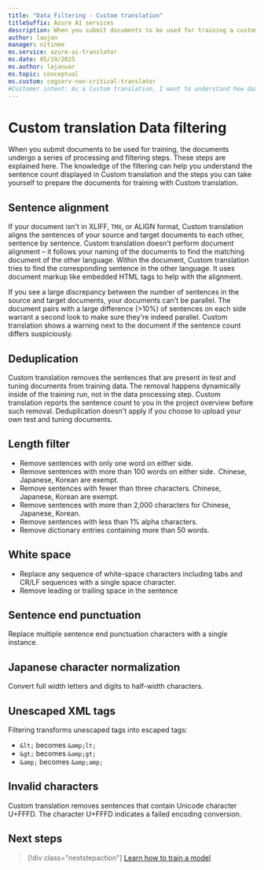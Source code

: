 ```yaml
---
title: "Data Filtering - Custom translation"
titleSuffix: Azure AI services
description: When you submit documents to be used for training a custom system, the documents undergo a series of processing and filtering steps.
author: laujan
manager: nitinme
ms.service: azure-ai-translator
ms.date: 05/19/2025
ms.author: lajanuar
ms.topic: conceptual
ms.custom: cogserv-non-critical-translator
#Customer intent: As a Custom translation, I want to understand how data is filtered before training a model.
---
```


# Custom translation Data filtering

When you submit documents to be used for training, the documents undergo a series of processing and filtering steps. These steps are explained here. The knowledge of the filtering can help you understand the sentence count displayed in Custom translation and the steps you can take yourself to prepare the documents for training with Custom translation.

## Sentence alignment

If your document isn't in XLIFF, `TMX`, or ALIGN format, Custom translation aligns the sentences of your source and target documents to each other, sentence by sentence. Custom translation doesn't perform document alignment – it follows your naming of the documents to find the matching document of the other language. Within the document, Custom translation tries to find the corresponding sentence in the other language. It uses document markup like embedded HTML tags to help with the alignment.

If you see a large discrepancy between the number of sentences in the source and target documents, your documents can't be parallel. The document pairs with a large difference (>10%) of sentences on each side warrant a second look to make sure they're indeed parallel. Custom translation shows a warning next to the document if the sentence count differs suspiciously.

## Deduplication

Custom translation removes the sentences that are present in test and tuning documents from training data. The removal happens dynamically inside of the training run, not in the data processing step. Custom translation reports the sentence count to you in the project overview before such removal. Deduplication doesn't apply if you choose to upload your own test and tuning documents.

## Length filter

* Remove sentences with only one word on either side.
* Remove sentences with more than 100 words on either side.  Chinese, Japanese, Korean are exempt.
* Remove sentences with fewer than three characters. Chinese, Japanese, Korean are exempt.
* Remove sentences with more than 2,000 characters for Chinese, Japanese, Korean.
* Remove sentences with less than 1% alpha characters.
* Remove dictionary entries containing more than 50 words.

## White space

* Replace any sequence of white-space characters including tabs and CR/LF sequences with a single space character.
* Remove leading or trailing space in the sentence

## Sentence end punctuation

Replace multiple sentence end punctuation characters with a single instance.

## Japanese character normalization

Convert full width letters and digits to half-width characters.

## Unescaped XML tags

Filtering transforms unescaped tags into escaped tags:
* `&lt;` becomes `&amp;lt;`
* `&gt;` becomes `&amp;gt;`
* `&amp;` becomes `&amp;amp;`

## Invalid characters

Custom translation removes sentences that contain Unicode character U+FFFD. The character U+FFFD indicates a failed encoding conversion.

## Next steps

> [!div class="nextstepaction"]
> [Learn how to train a model](../how-to/train-model.md)
